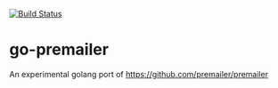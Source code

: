 [![Build Status](https://travis-ci.org/mailproto/go-premailer.svg?branch=master)](https://travis-ci.org/mailproto/go-premailer)
# go-premailer
An experimental golang port of https://github.com/premailer/premailer
